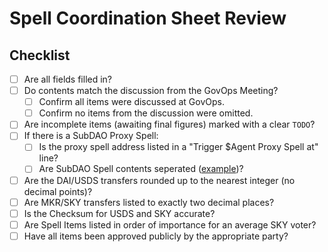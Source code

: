# Spell Coordination Sheet Review

## Checklist

- [ ] Are all fields filled in?
- [ ] Do contents match the discussion from the GovOps Meeting?
    - [ ] Confirm all items were discussed at GovOps.
    - [ ] Confirm no items from the discussion were omitted.
- [ ] Are incomplete items (awaiting final figures) marked with a clear `TODO`?
- [ ] If there is a SubDAO Proxy Spell:
    - [ ] Is the proxy spell address listed in a "Trigger $Agent Proxy Spell at" line?
    - [ ] Are SubDAO Spell contents seperated ([example](https://docs.google.com/spreadsheets/d/1w_z5WpqxzwreCcaveB2Ye1PP5B8QAHDglzyxKHG3CHw/edit#gid=684547605&range=J26))?
- [ ] Are the DAI/USDS transfers rounded up to the nearest integer (no decimal points)?
- [ ] Are MKR/SKY transfers listed to exactly two decimal places?
- [ ] Is the Checksum for USDS and SKY accurate?
- [ ] Are Spell Items listed in order of importance for an average SKY voter?
- [ ] Have all items been approved publicly by the appropriate party?
